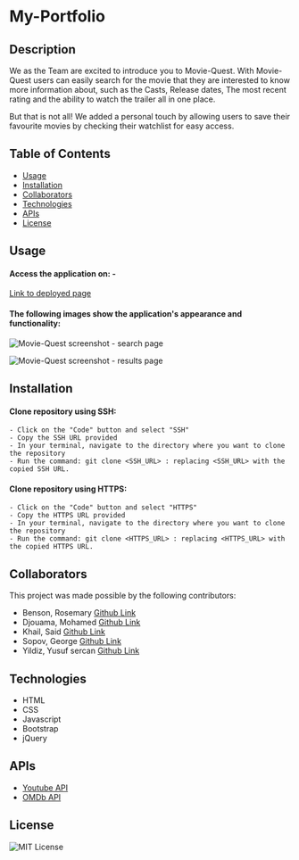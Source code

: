 # My-Portfolio

## Description

We as the Team are excited to introduce you to Movie-Quest. With Movie-Quest users can easily search for the movie that they are interested to know more information about, such as the Casts, Release dates, The most recent rating and the ability to watch the trailer all in one place.

But that is not all! We added a personal touch by allowing users to save their favourite movies by checking their watchlist for easy access.


## Table of Contents 

- [Usage](#usage)
- [Installation](#installation)
- [Collaborators](#collaborators)
- [Technologies](#technologies)
- [APIs](#apis)
- [License](#license)

## Usage

#### Access the application on: - 

[Link to deployed page](https://rootgeorge17.github.io/Movie-Quest/)

#### The following images show the application's appearance and functionality:

![Movie-Quest screenshot - search page](./assets/images/newnewlandingfinal.PNG)

![Movie-Quest screenshot - results page](./assets/images/searchresults2.PNG)

## Installation

#### Clone repository using SSH:
    - Click on the "Code" button and select "SSH"
    - Copy the SSH URL provided
    - In your terminal, navigate to the directory where you want to clone the repository
    - Run the command: git clone <SSH_URL> : replacing <SSH_URL> with the copied SSH URL.

#### Clone repository using HTTPS:
    - Click on the "Code" button and select "HTTPS"
    - Copy the HTTPS URL provided
    - In your terminal, navigate to the directory where you want to clone the repository
    - Run the command: git clone <HTTPS_URL> : replacing <HTTPS_URL> with the copied HTTPS URL.

## Collaborators 
This project was made possible by the following contributors:

- Benson, Rosemary [Github Link](https://github.com/RoseBenson)
- Djouama, Mohamed [Github Link](https://github.com/Medj41)
- Khail, Said [Github Link](https://github.com/SKhail)
- Sopov, George [Github Link](https://github.com/RootGeorge17)
- Yildiz, Yusuf sercan [Github Link](https://github.com/yildizsrcn)

## Technologies 

- HTML
- CSS
- Javascript
- Bootstrap
- jQuery

## APIs 

- [Youtube API](https://developers.google.com/youtube/v3/docs)
- [OMDb API](https://www.omdbapi.com/)

## License

![MIT License](./assets/images/License-MIT-blue.svg)


